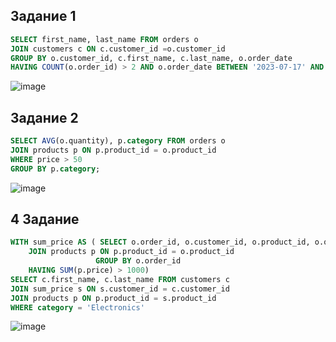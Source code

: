 ## Задание 1

```sql
SELECT first_name, last_name FROM orders o
JOIN customers c ON c.customer_id =o.customer_id
GROUP BY o.customer_id, c.first_name, c.last_name, o.order_date
HAVING COUNT(o.order_id) > 2 AND o.order_date BETWEEN '2023-07-17' AND '2023-10-17'; 
```
![image](https://github.com/calotesversicolor/db_pr/assets/78222610/fcb9f6d1-9b05-4f1e-8887-8e24ca30a011)


## Задание 2

```sql
SELECT AVG(o.quantity), p.category FROM orders o
JOIN products p ON p.product_id = o.product_id
WHERE price > 50
GROUP BY p.category;
```
![image](https://github.com/calotesversicolor/db_pr/assets/78222610/2511100a-706b-423f-9a49-de97db7f8a1b)


## 4 Задание 

```sql
WITH sum_price AS (	SELECT o.order_id, o.customer_id, o.product_id, o.quantity, SUM(p.price) AS summ FROM orders o
	JOIN products p ON p.product_id = o.product_id	
				   GROUP BY o.order_id
	HAVING SUM(p.price) > 1000)
SELECT c.first_name, c.last_name FROM customers c
JOIN sum_price s ON s.customer_id = c.customer_id
JOIN products p ON p.product_id = s.product_id
WHERE category = 'Electronics'
```
![image](https://github.com/calotesversicolor/db_pr/assets/78222610/cbbcacc5-cc9f-4f8a-8ecb-9b67581cfd20)
